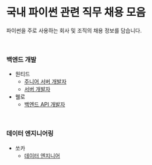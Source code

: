 # 국내 파이썬 관련 직무 채용 모음

파이썬을 주로 사용하는 회사 및 조직의 채용 정보를 담습니다.

<br>

### 백엔드 개발

- 원티드
    - [주니어 서버 개발자](https://www.wanted.co.kr/wd/65907?utm_source=notion&utm_medium=content&utm_campaign=devhire)
    - [서버 개발자](https://www.wanted.co.kr/wd/1761?utm_source=notion&utm_medium=content&utm_campaign=devhire)
- 웰로
    - [백엔드 API 개발자](https://www.notion.so/welfarehello/Wello-7204b304aad64bc0bdee4d9fd5168623)
<br>

### 데이터 엔지니어링

- 쏘카
    - [데이터 엔지니어](https://www.notion.so/socarcorp/d458b6b77a2243fb873d1ac800c321f7?p=49ab9563632a4fa9a24b091abaeecda1)

